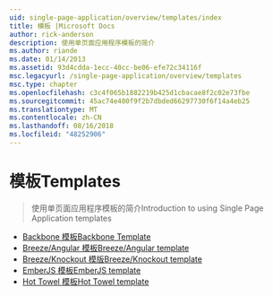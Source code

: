 ```yaml
---
uid: single-page-application/overview/templates/index
title: 模板 |Microsoft Docs
author: rick-anderson
description: 使用单页面应用程序模板的简介
ms.author: riande
ms.date: 01/14/2013
ms.assetid: 93d4cdda-1ecc-40cc-be06-efe72c34116f
msc.legacyurl: /single-page-application/overview/templates
msc.type: chapter
ms.openlocfilehash: c3c4f065b1882219b425d1cbacae8f2c02e73fbe
ms.sourcegitcommit: 45ac74e400f9f2b7dbded66297730f6f14a4eb25
ms.translationtype: MT
ms.contentlocale: zh-CN
ms.lasthandoff: 08/16/2018
ms.locfileid: "48252906"
---
```

<a name="templates"></a><span data-ttu-id="2a560-103">模板</span><span class="sxs-lookup"><span data-stu-id="2a560-103">Templates</span></span>
====================
> <span data-ttu-id="2a560-104">使用单页面应用程序模板的简介</span><span class="sxs-lookup"><span data-stu-id="2a560-104">Introduction to using Single Page Application templates</span></span>


- [<span data-ttu-id="2a560-105">Backbone 模板</span><span class="sxs-lookup"><span data-stu-id="2a560-105">Backbone Template</span></span>](backbonejs-template.md)
- [<span data-ttu-id="2a560-106">Breeze/Angular 模板</span><span class="sxs-lookup"><span data-stu-id="2a560-106">Breeze/Angular template</span></span>](breezeangular-template.md)
- [<span data-ttu-id="2a560-107">Breeze/Knockout 模版</span><span class="sxs-lookup"><span data-stu-id="2a560-107">Breeze/Knockout template</span></span>](breezeknockout-template.md)
- [<span data-ttu-id="2a560-108">EmberJS 模板</span><span class="sxs-lookup"><span data-stu-id="2a560-108">EmberJS template</span></span>](emberjs-template.md)
- [<span data-ttu-id="2a560-109">Hot Towel 模板</span><span class="sxs-lookup"><span data-stu-id="2a560-109">Hot Towel template</span></span>](hottowel-template.md)
